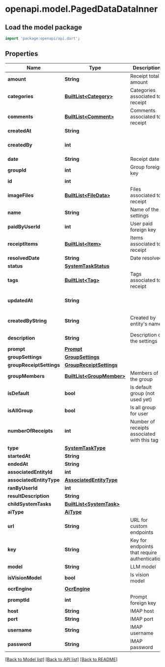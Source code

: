 # openapi.model.PagedDataDataInner

## Load the model package
```dart
import 'package:openapi/api.dart';
```

## Properties
Name | Type | Description | Notes
------------ | ------------- | ------------- | -------------
**amount** | **String** | Receipt total amount | 
**categories** | [**BuiltList&lt;Category&gt;**](Category.md) | Categories associated to receipt | [optional] 
**comments** | [**BuiltList&lt;Comment&gt;**](Comment.md) | Comments associated to receipt | [optional] 
**createdAt** | **String** |  | 
**createdBy** | **int** |  | [optional] [default to 0]
**date** | **String** | Receipt date | 
**groupId** | **int** | Group foreign key | 
**id** | **int** |  | 
**imageFiles** | [**BuiltList&lt;FileData&gt;**](FileData.md) | Files associated to receipt | [optional] 
**name** | **String** | Name of the settings | 
**paidByUserId** | **int** | User paid foreign key | 
**receiptItems** | [**BuiltList&lt;Item&gt;**](Item.md) | Items associated to receipt | [optional] 
**resolvedDate** | **String** | Date resolved | [optional] 
**status** | [**SystemTaskStatus**](SystemTaskStatus.md) |  | 
**tags** | [**BuiltList&lt;Tag&gt;**](Tag.md) | Tags associated to receipt | [optional] 
**updatedAt** | **String** |  | [optional] [default to '']
**createdByString** | **String** | Created by entity's name | [optional] [default to '']
**description** | **String** | Description of the settings | [optional] 
**prompt** | [**Prompt**](Prompt.md) |  | 
**groupSettings** | [**GroupSettings**](GroupSettings.md) |  | [optional] 
**groupReceiptSettings** | [**GroupReceiptSettings**](GroupReceiptSettings.md) |  | 
**groupMembers** | [**BuiltList&lt;GroupMember&gt;**](GroupMember.md) | Members of the group | 
**isDefault** | **bool** | Is default group (not used yet) | [optional] 
**isAllGroup** | **bool** | Is all group for user | 
**numberOfReceipts** | **int** | Number of receipts associated with this tag | 
**type** | [**SystemTaskType**](SystemTaskType.md) |  | [optional] 
**startedAt** | **String** |  | [optional] 
**endedAt** | **String** |  | [optional] 
**associatedEntityId** | **int** |  | [optional] 
**associatedEntityType** | [**AssociatedEntityType**](AssociatedEntityType.md) |  | [optional] 
**ranByUserId** | **int** |  | [optional] 
**resultDescription** | **String** |  | [optional] 
**childSystemTasks** | [**BuiltList&lt;SystemTask&gt;**](SystemTask.md) |  | [optional] 
**aiType** | [**AiType**](AiType.md) |  | [optional] 
**url** | **String** | URL for custom endpoints | [optional] 
**key** | **String** | Key for endpoints that require authentication | [optional] 
**model** | **String** | LLM model | [optional] 
**isVisionModel** | **bool** | Is vision model | [optional] 
**ocrEngine** | [**OcrEngine**](OcrEngine.md) |  | [optional] 
**promptId** | **int** | Prompt foreign key | [optional] 
**host** | **String** | IMAP host | [optional] 
**port** | **String** | IMAP port | [optional] 
**username** | **String** | IMAP username | [optional] 
**password** | **String** | IMAP password | [optional] 

[[Back to Model list]](../README.md#documentation-for-models) [[Back to API list]](../README.md#documentation-for-api-endpoints) [[Back to README]](../README.md)


